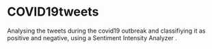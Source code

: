 # COVID19tweets
Analysing the tweets during the covid19 outbreak and classifiying it as positive and negative, using a Sentiment Intensity Analyzer .

